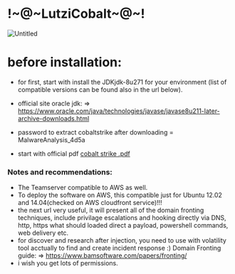 # !~@~LutziCobalt~@~!

![Untitled](https://user-images.githubusercontent.com/45577616/137908075-804e8916-f796-4c84-be2a-b7ca8acdb86c.png)

# before installation:

 * for first, start with install the JDKjdk-8u271 for your environment (list of compatible versions can be found also in the url below).

 * official site oracle jdk: => https://www.oracle.com/java/technologies/javase/javase8u211-later-archive-downloads.html

 * password to extract cobaltstrike after downloading = MalwareAnalysis_4d5a
 
* start with official pdf [cobalt strike .pdf](https://github.com/LutziGoz/-Lutzi_Goz_Softwares-Tools_Rare-useful-/files/7373219/cobalt.strike.pdf)

### Notes and recommendations:
* The Teamserver compatible to AWS as well.
* To deploy the software on AWS, this compatible just for Ubuntu 12.02 and 14.04(checked on AWS cloudfront service)!!!
* the next url very useful, it will present all of the domain fronting techniques, include privilage escalations and hooking directly via DNS, http, https what should loaded direct a payload, powershell commands, web delivery etc. 
* for discover and research after injection, you need to use with volatility tool acctually to find and create incident response :)
Domain Fronting guide: => https://www.bamsoftware.com/papers/fronting/
* i wish you get lots of permissions.
